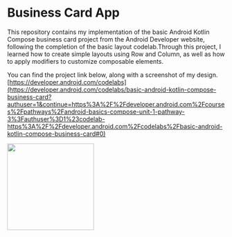# Business Card App

This repository contains my implementation of the basic Android Kotlin Compose business card project from the Android Developer website, following the completion of the basic layout codelab.Through this project, I learned how to create simple layouts using Row and Column, as well as how to apply modifiers to customize composable elements.

You can find the project link below, along with a screenshot of my design.
[https://developer.android.com/codelabs](https://developer.android.com/codelabs/basic-android-kotlin-compose-business-card?authuser=1&continue=https%3A%2F%2Fdeveloper.android.com%2Fcourses%2Fpathways%2Fandroid-basics-compose-unit-1-pathway-3%3Fauthuser%3D1%23codelab-https%3A%2F%2Fdeveloper.android.com%2Fcodelabs%2Fbasic-android-kotlin-compose-business-card#0)

<img src ="https://github.com/user-attachments/assets/1daf7f33-be3b-4adb-9c90-6cfa436d4631" width ="200">


